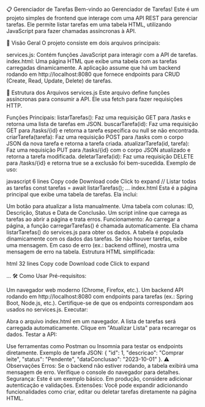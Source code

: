 📋 Gerenciador de Tarefas
Bem-vindo ao Gerenciador de Tarefas! Este é um projeto simples de frontend que interage com uma API REST para gerenciar tarefas. Ele permite listar tarefas em uma tabela HTML, utilizando JavaScript para fazer chamadas assíncronas à API.

🚀 Visão Geral
O projeto consiste em dois arquivos principais:

services.js: Contém funções JavaScript para interagir com a API de tarefas.
index.html: Uma página HTML que exibe uma tabela com as tarefas carregadas dinamicamente.
A aplicação assume que há um backend rodando em http://localhost:8080 que fornece endpoints para CRUD (Create, Read, Update, Delete) de tarefas.

📁 Estrutura dos Arquivos
services.js
Este arquivo define funções assíncronas para consumir a API. Ele usa fetch para fazer requisições HTTP.

Funções Principais:
listarTarefas(): Faz uma requisição GET para /tasks e retorna uma lista de tarefas em JSON.
buscarTarefa(id): Faz uma requisição GET para /tasks/{id} e retorna a tarefa específica ou null se não encontrada.
criarTarefa(tarefa): Faz uma requisição POST para /tasks com o corpo JSON da nova tarefa e retorna a tarefa criada.
atualizarTarefa(id, tarefa): Faz uma requisição PUT para /tasks/{id} com o corpo JSON atualizado e retorna a tarefa modificada.
deletarTarefa(id): Faz uma requisição DELETE para /tasks/{id} e retorna true se a exclusão foi bem-sucedida.
Exemplo de uso:

javascript
6 lines
Copy code
Download code
Click to expand
// Listar todas as tarefas
const tarefas = await listarTarefas();
...
index.html
Esta é a página principal que exibe uma tabela de tarefas. Ela inclui:

Um botão para atualizar a lista manualmente.
Uma tabela com colunas: ID, Descrição, Status e Data de Conclusão.
Um script inline que carrega as tarefas ao abrir a página e trata erros.
Funcionamento:
Ao carregar a página, a função carregarTarefas() é chamada automaticamente.
Ela chama listarTarefas() do services.js para obter os dados.
A tabela é populada dinamicamente com os dados das tarefas.
Se não houver tarefas, exibe uma mensagem. Em caso de erro (ex.: backend offline), mostra uma mensagem de erro na tabela.
Estrutura HTML simplificada:

html
32 lines
Copy code
Download code
Click to expand
<!DOCTYPE html>
<html lang="pt-BR">
...
🛠️ Como Usar
Pré-requisitos:

Um navegador web moderno (Chrome, Firefox, etc.).
Um backend API rodando em http://localhost:8080 com endpoints para tarefas (ex.: Spring Boot, Node.js, etc.). Certifique-se de que os endpoints correspondam aos usados no services.js.
Executar:

Abra o arquivo index.html em um navegador.
A lista de tarefas será carregada automaticamente.
Clique em "Atualizar Lista" para recarregar os dados.
Testar a API:

Use ferramentas como Postman ou Insomnia para testar os endpoints diretamente.
Exemplo de tarefa JSON: { "id": 1, "descricao": "Comprar leite", "status": "Pendente", "dataConclusao": "2023-10-01" }.
⚠️ Observações
Erros: Se o backend não estiver rodando, a tabela exibirá uma mensagem de erro. Verifique o console do navegador para detalhes.
Segurança: Este é um exemplo básico. Em produção, considere adicionar autenticação e validações.
Extensões: Você pode expandir adicionando funcionalidades como criar, editar ou deletar tarefas diretamente na página HTML.